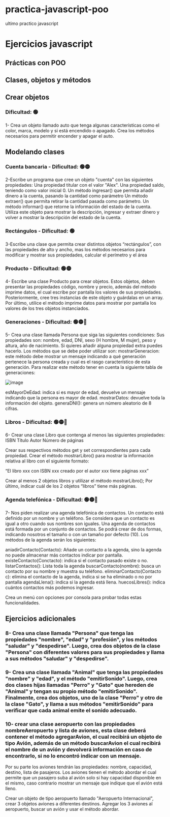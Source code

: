 # practica-javascript-poo
ultimo practico javascript
# Ejercicios javascript 
## Prácticas con POO

## Clases, objetos y métodos

## Crear objetos
### Dificultad:  🟢
1- Crea un objeto llamado auto que tenga algunas características como el color, marca, modelo y si está encendido o apagado. Crea los métodos necesarios para permitir encender y apagar el auto.

## Modelando clases
### Cuenta bancaria - Dificultad:  🟢🟡
2-Escribe un programa que cree un objeto "cuenta" con las siguientes propiedades:
Una propiedad titular con el valor "Alex".
Una propiedad saldo, teniendo como valor inicial 0.
Un método ingresar() que permita añadir dinero a la cuenta, pasando la cantidad como parámetro
Un método extraer() que permita retirar la cantidad pasada como parámetro.
Un método informar() que retorne la información del estado de la cuenta. 
Utiliza este objeto para mostrar la descripción, ingresar y extraer dinero y volver a mostrar la descripción del estado de la cuenta.

### Rectángulos - Dificultad:  🟢
3-Escribe una clase que permita crear distintos objetos “rectángulos”, con las propiedades de alto y ancho, mas los métodos necesarios para modificar y mostrar sus propiedades, calcular el perímetro y el área

### Producto - Dificultad:  🟢🟡

4- Escribe una clase Producto para crear objetos. Estos objetos, deben presentar las propiedades código, nombre y precio, además del método imprime datos, el cual escribe por pantalla los valores de sus propiedades.
Posteriormente, cree tres instancias de este objeto y guárdalas en un array.
Por último, utilice el método imprime datos para mostrar por pantalla los valores de los tres objetos instanciados.

### Generaciones - Dificultad:  🟢🟡🔴
5- Crea una clase llamada Persona que siga las siguientes condiciones:
Sus propiedades son: nombre, edad, DNI, sexo (H hombre, M mujer), peso y altura, año de nacimiento. Si quieres añadir alguna propiedad extra puedes hacerlo.
Los métodos que se debe poder utilizar  son:
mostrarGeneracion: este método debe mostrar un mensaje indicando a qué generación pertenece la persona creada y cual es el rasgo característico de esta generación.
Para realizar este método tener en cuenta la siguiente tabla de generaciones:

![image](https://user-images.githubusercontent.com/88256765/227075452-8b59b93e-8fd2-40fc-a368-ec82fa99880a.png)

esMayorDeEdad: indica si es mayor de edad, devuelve un mensaje indicando que la persona es mayor de edad.
mostrarDatos: devuelve toda la información del objeto.
generaDNI(): genera un número aleatorio de 8 cifras.

### Libros - Dificultad:  🟢🟡🔴
6- Crear una clase Libro que contenga al menos las siguientes propiedades:
ISBN
Título
Autor
Número de páginas

Crear sus respectivos métodos get y set correspondientes para cada propiedad. Crear el método mostrarLibro() para mostrar la información relativa al libro con el siguiente formato:

“El libro xxx con ISBN xxx creado por el autor xxx tiene páginas xxx”

Crear al menos 2 objetos libros y utilizar el método mostrarLibro();
Por último, indicar cuál de los 2 objetos “libros” tiene más páginas.

### Agenda telefónica - Dificultad:  🟢🟡🔴

7- Nos piden realizar una agenda telefónica de contactos.
Un contacto está definido por un nombre y un teléfono. Se considera que un contacto es igual a otro cuando sus nombres son iguales.
Una agenda de contactos está formada por un conjunto de contactos. Se podrá crear de dos formas, indicando nosotros el tamaño o con un tamaño por defecto (10).
Los métodos de la agenda serán los siguientes:

aniadirContacto(Contacto): Añade un contacto a la agenda, sino la agenda no puede almacenar más contactos indicar por pantalla.
existeContacto(Conctacto): indica si el contacto pasado existe o no.
listarContactos(): Lista toda la agenda
buscarContacto(nombre): busca un contacto por su nombre y muestra su teléfono.
eliminarContacto(Contacto c): elimina el contacto de la agenda, indica si se ha eliminado o no por pantalla
agendaLlena(): indica si la agenda está llena.
huecosLibres(): indica cuántos contactos más podemos ingresar.

Crea un menú con opciones por consola para probar todas estas funcionalidades.

## Ejercicios adicionales

### 8- Crea una clase llamada "Persona" que tenga las propiedades "nombre", "edad" y "profesión", y los métodos "saludar" y "despedirse". Luego, crea dos objetos de la clase "Persona" con diferentes valores para sus propiedades y llama a sus métodos "saludar" y "despedirse".

### 9- Crea una clase llamada "Animal" que tenga las propiedades "nombre" y "edad", y el método "emitirSonido". Luego, crea dos clases hijas llamadas "Perro" y "Gato" que hereden de "Animal" y tengan su propio método "emitirSonido". Finalmente, crea dos objetos, uno de la clase "Perro" y otro de la clase "Gato", y llama a sus métodos "emitirSonido" para verificar que cada animal emite el sonido adecuado. 

### 10- crear una clase aeropuerto con las propiedades nombreAeropuerto y lista de aviones, esta clase deberá contener el método agregarAvion, el cual recibirá un objeto de tipo Avión, además de un método buscarAvion el cual recibirá el nombre de un avión y devolverá información en caso de encontrarlo, si no lo encontró indicar con un mensaje.
Por su parte los aviones tendrán las propiedades: nombre, capacidad, destino, lista de pasajeros. Los aviones tienen el método abordar el cual permite que un pasajero suba al avión solo si hay capacidad disponible en el mismo, caso contrario mostrar un mensaje que indique que el avión está lleno.

Crear un objeto de tipo aeropuerto llamado "Aeropuerto Internacional", crear 3 objetos aviones a diferentes destinos. Agregar los 3 aviones al aeropuerto, buscar un avión y usar el método abordar.

